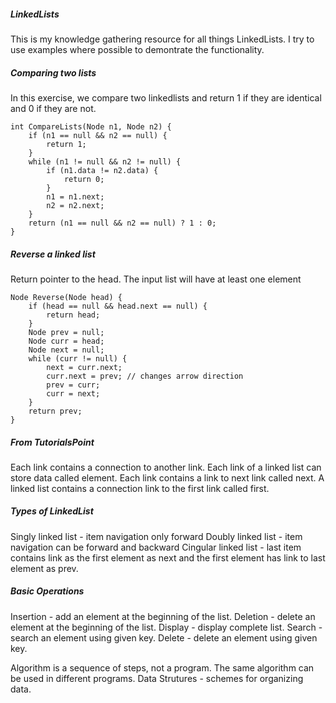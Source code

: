 ##### LinkedLists

This is my knowledge gathering resource for all things LinkedLists. I try to use examples where possible to demontrate the functionality. 

##### Comparing two lists
In this exercise, we compare two linkedlists and return 1 if they are identical and 0 if they are not. 

```
int CompareLists(Node n1, Node n2) {
    if (n1 == null && n2 == null) {
        return 1;
    }
    while (n1 != null && n2 != null) {
        if (n1.data != n2.data) {
            return 0;
        }
        n1 = n1.next;
        n2 = n2.next;
    }
    return (n1 == null && n2 == null) ? 1 : 0;
}
```
##### Reverse a linked list
Return pointer to the head. The input list will have at least one element  

```
Node Reverse(Node head) {
    if (head == null && head.next == null) {
        return head;
    }
    Node prev = null;
    Node curr = head;
    Node next = null;
    while (curr != null) {
        next = curr.next;
        curr.next = prev; // changes arrow direction
        prev = curr;
        curr = next;
    }
    return prev;
}
```
##### From TutorialsPoint

Each link contains a connection to another link. 
Each link of a linked list can store data called element.
Each link contains a link to next link called next.
A linked list contains a connection link to the first link called first. 

##### Types of LinkedList 

Singly linked list - item navigation only forward
Doubly linked list - item navigation can be forward and backward
Cingular linked list - last item contains link as the first element as next and the first element has link to last element as prev. 

##### Basic Operations
Insertion - add an element at the beginning of the list.
Deletion - delete an element at the beginning of the list.
Display - display complete list.
Search - search an element using given key.
Delete - delete an element using given key. 

Algorithm is a sequence of steps, not a program. The same algorithm can be used in different programs. 
Data Strutures - schemes for organizing data. 

